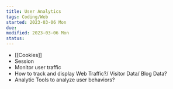 ```yaml
---
title: User Analytics
tags: Coding/Web
started: 2023-03-06 Mon
due:
modified: 2023-03-06 Mon
status:
---
```

- [[Cookies]]
- Session
- Monitor user traffic
- How to track and display Web Traffic?/ Visitor Data/ Blog Data?
- Analytic Tools to analyze user behaviors?